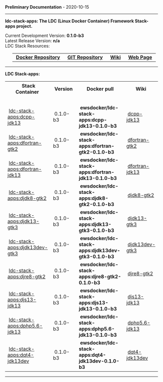 
__Preliminary Documentation__ - 2020-10-15
____  
__ldc-stack-apps: The LDC (Linux Docker Container) Framework Stack-apps project.__  

Current Development Version: __0.1.0-b3__  
Latest Release Version: __n/a__  
LDC Stack Resources:  

<ul>
  <table>
    <tr>
      <td>&nbsp;<a href="https://hub.docker.com/repository/docker/ewsdocker/ldc-stack-apps"><b>Docker Repository</b></a>&nbsp;</td>
      <td>&nbsp;<a href="https://github.com/ewsdocker/ldc-framework/stack-apps"><b>GIT Repository</b></a>&nbsp;</td>
      <td>&nbsp;<a href="https://github.com/ewsdocker/ldc-framework/wiki/Stack-apps.md"><b>Wiki</b></a>&nbsp;</td>
      <td>&nbsp;<a href="https://ewsdocker.github.io/ldc-framework/ldc-stack-apps.html"><b>Web Page</b></a>&nbsp;</td>
    </tr>
  </table>
</ul>

____  

__LDC Stack-apps:__  

<table border=0>
  <tr>
    <th>&nbsp;Stack Container&nbsp;</th>
    <th>&nbsp;Version&nbsp;</th>
    <th>&nbsp;Docker pull&nbsp;</th>
    <th>&nbsp;Wiki&nbsp;</th>
  </tr>
  <tr>
    <td colspan=4>&nbsp;</td>
  </tr>
  <tr>
    <td>&nbsp;<a href="https://ewsdocker.github.io/ldc-framework/stack-apps/dcpp-jdk13.html">ldc-stack-apps:dcpp-jdk13</a>&nbsp;</td>
    <td>&nbsp;0.1.0-b3&nbsp;</td>
    <td>&nbsp;<b>ewsdocker/ldc-stack-apps:dcpp-jdk13-0.1.0-b3</b>&nbsp;</td>
    <td>&nbsp;<a href="https://github.com/ewsdocker/ldc-framework/wiki/stack-apps/dcpp-jdk13.md">dcpp-jdk13</a>&nbsp;</td>
  </tr>
  <tr>
    <td>&nbsp;<a href="https://ewsdocker.github.io/ldc-framework/stack-apps/dfortran-gtk2.html">ldc-stack-apps:dfortran-gtk2</a>&nbsp;</td>
    <td>&nbsp;0.1.0-b3&nbsp;</td>
    <td>&nbsp;<b>ewsdocker/ldc-stack-apps:dfortran-gtk2-0.1.0-b3</b>&nbsp;</td>
    <td>&nbsp;<a href="https://github.com/ewsdocker/ldc-framework/wiki/stack-apps/dfortran-gtk2.md">dfortran-gtk2</a>&nbsp;</td>
  </tr>
  <tr>
    <td>&nbsp;<a href="https://ewsdocker.github.io/ldc-framework/stack-apps/dfortran-jdk13.html">ldc-stack-apps:dfortran-jdk13</a>&nbsp;</td>
    <td>&nbsp;0.1.0-b3&nbsp;</td>
    <td>&nbsp;<b>ewsdocker/ldc-stack-apps:dfortran-jdk13-0.1.0-b3</b>&nbsp;</td>
    <td>&nbsp;<a href="https://github.com/ewsdocker/ldc-framework/wiki/stack-apps/dfortran-jdk13.md">dfortran-jdk13</a>&nbsp;</td>
  </tr>
  <tr>
    <td>&nbsp;<a href="https://ewsdocker.github.io/ldc-framework/stack-apps/djdk8-gtk2.html">ldc-stack-apps:djdk8-gtk2</a>&nbsp;</td>
    <td>&nbsp;0.1.0-b3&nbsp;</td>
    <td>&nbsp;<b>ewsdocker/ldc-stack-apps:djdk8-gtk2-0.1.0-b3</b>&nbsp;</td>
    <td>&nbsp;<a href="https://github.com/ewsdocker/ldc-framework/wiki/stack-apps/djdk8-gtk2.md">djdk8-gtk2</a>&nbsp;</td>
  </tr>
  <tr>
    <td>&nbsp;<a href="https://ewsdocker.github.io/ldc-framework/stack-apps/djdk13-gtk3.html">ldc-stack-apps:djdk13-gtk3</a>&nbsp;</td>
    <td>&nbsp;0.1.0-b3&nbsp;</td>
    <td>&nbsp;<b>ewsdocker/ldc-stack-apps:djdk13-gtk3-0.1.0-b3</b>&nbsp;</td>
    <td>&nbsp;<a href="https://github.com/ewsdocker/ldc-framework/wiki/stack-apps/djdk13-gtk3.md">djdk13-gtk3</a>&nbsp;</td>
  </tr>
  <tr>
    <td>&nbsp;<a href="https://ewsdocker.github.io/ldc-framework/stack-apps/djdk13dev-gtk3.html">ldc-stack-apps:djdk13dev-gtk3</a>&nbsp;</td>
    <td>&nbsp;0.1.0-b3&nbsp;</td>
    <td>&nbsp;<b>ewsdocker/ldc-stack-apps:djdk13dev-gtk3-0.1.0-b3</b>&nbsp;</td>
    <td>&nbsp;<a href="https://github.com/ewsdocker/ldc-framework/wiki/stack-apps/djdk13dev-gtk3.md">djdk13dev-gtk3</a>&nbsp;</td>
  </tr>
  <tr>
    <td>&nbsp;<a href="https://ewsdocker.github.io/ldc-framework/stack-apps/djre8-gtk2.html">ldc-stack-apps:djre8-gtk2</a>&nbsp;</td>
    <td>&nbsp;0.1.0-b3&nbsp;</td>
    <td>&nbsp;<b>ewsdocker/ldc-stack-apps:djre8-gtk2-0.1.0-b3</b>&nbsp;</td>
    <td>&nbsp;<a href="https://github.com/ewsdocker/ldc-framework/wiki/stack-apps/djre8-gtk2.md">djre8-gtk2</a>&nbsp;</td>
  </tr>
  <tr>
    <td>&nbsp;<a href="https://ewsdocker.github.io/ldc-framework/stack-apps/djs13-jdk13.html">ldc-stack-apps:djs13-jdk13</a>&nbsp;</td>
    <td>&nbsp;0.1.0-b3&nbsp;</td>
    <td>&nbsp;<b>ewsdocker/ldc-stack-apps:djs13-jdk13-0.1.0-b3</b>&nbsp;</td>
    <td>&nbsp;<a href="https://github.com/ewsdocker/ldc-framework/wiki/stack-apps/djs13-jdk13.md">djs13-jdk13</a>&nbsp;</td>
  </tr>
  <tr>
    <td>&nbsp;<a href="https://ewsdocker.github.io/ldc-framework/stack-apps/dphp5.6-jdk13.html">ldc-stack-apps:dphp5.6-jdk13</a>&nbsp;</td>
    <td>&nbsp;0.1.0-b3&nbsp;</td>
    <td>&nbsp;<b>ewsdocker/ldc-stack-apps:dphp5.6-jdk13-0.1.0-b3</b>&nbsp;</td>
    <td>&nbsp;<a href="https://github.com/ewsdocker/ldc-framework/wiki/stack-apps/dphp5.6-jdk13.md">dphp5.6-jdk13</a>&nbsp;</td>
  </tr>
  <tr>
    <td>&nbsp;<a href="https://ewsdocker.github.io/ldc-framework/stack-apps/dqt4-jdk13dev.html">ldc-stack-apps:dqt4-jdk13dev</a>&nbsp;</td>
    <td>&nbsp;0.1.0-b3&nbsp;</td>
    <td>&nbsp;<b>ewsdocker/ldc-stack-apps:dqt4-jdk13dev-0.1.0-b3</b>&nbsp;</td>
    <td>&nbsp;<a href="https://github.com/ewsdocker/ldc-framework/wiki/stack-apps/dqt4-jdk13dev.md">dqt4-jdk13dev</a>&nbsp;</td>
  </tr>
</table>

____  


